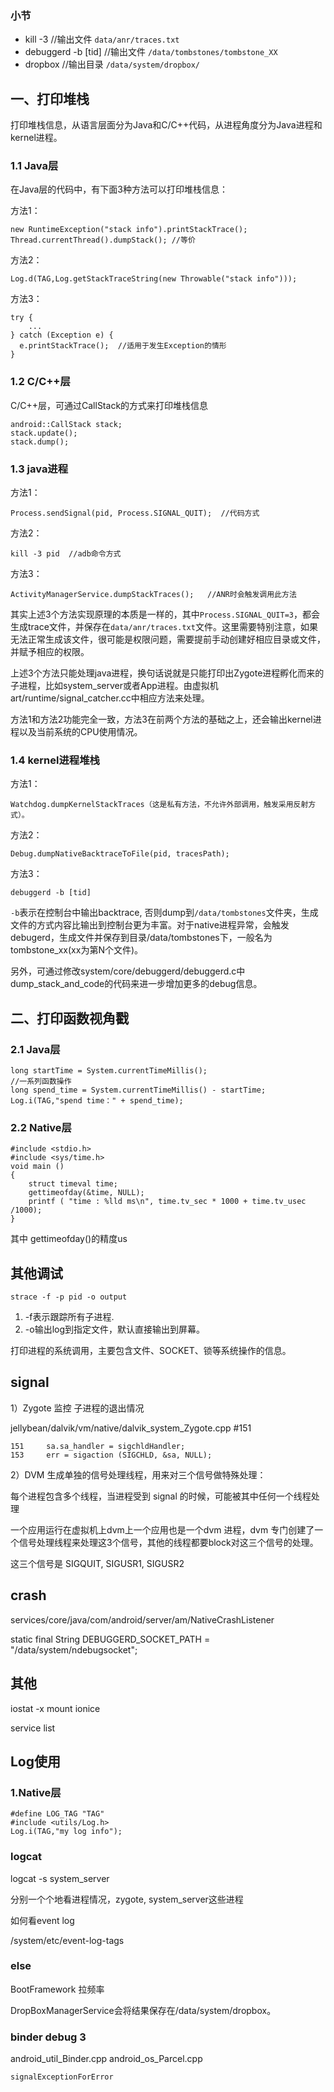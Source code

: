 ### 小节

- kill -3  //输出文件 `data/anr/traces.txt`
- debuggerd -b [tid] //输出文件 `/data/tombstones/tombstone_XX`
- dropbox //输出目录  `/data/system/dropbox/`


## 一、打印堆栈

打印堆栈信息，从语言层面分为Java和C/C++代码，从进程角度分为Java进程和kernel进程。

### 1.1 Java层

在Java层的代码中，有下面3种方法可以打印堆栈信息：

方法1：

	new RuntimeException("stack info").printStackTrace();
	Thread.currentThread().dumpStack(); //等价

方法2：

	Log.d(TAG,Log.getStackTraceString(new Throwable("stack info")));

方法3：

	try {
		...
	} catch (Exception e) {  
	  e.printStackTrace();  //适用于发生Exception的情形
	}  

### 1.2 C/C++层

C/C++层，可通过CallStack的方式来打印堆栈信息

    android::CallStack stack;
    stack.update();
    stack.dump();


### 1.3 java进程

方法1：

	Process.sendSignal(pid, Process.SIGNAL_QUIT);  //代码方式

方法2：

	kill -3 pid  //adb命令方式

方法3：

	ActivityManagerService.dumpStackTraces();   //ANR时会触发调用此方法

其实上述3个方法实现原理的本质是一样的，其中`Process.SIGNAL_QUIT=3`，都会生成trace文件，并保存在`data/anr/traces.txt`文件。这里需要特别注意，如果无法正常生成该文件，很可能是权限问题，需要提前手动创建好相应目录或文件，并赋予相应的权限。


上述3个方法只能处理java进程，换句话说就是只能打印出Zygote进程孵化而来的子进程，比如system_server或者App进程。由虚拟机art/runtime/signal_catcher.cc中相应方法来处理。

方法1和方法2功能完全一致，方法3在前两个方法的基础之上，还会输出kernel进程以及当前系统的CPU使用情况。

### 1.4 kernel进程堆栈

方法1：

	Watchdog.dumpKernelStackTraces（这是私有方法，不允许外部调用，触发采用反射方式）。  

方法2：

	Debug.dumpNativeBacktraceToFile(pid, tracesPath);

方法3：

	debuggerd -b [tid]

`-b`表示在控制台中输出backtrace, 否则dump到`/data/tombstones`文件夹，生成文件的方式内容比输出到控制台更为丰富。对于native进程异常，会触发debugerd，生成文件并保存到目录/data/tombstones下，一般名为tombstone_xx(xx为第N个文件)。

另外，可通过修改system/core/debuggerd/debuggerd.c中dump_stack_and_code的代码来进一步增加更多的debug信息。


## 二、打印函数视角戳

### 2.1 Java层

	long startTime = System.currentTimeMillis();
	//一系列函数操作
	long spend_time = System.currentTimeMillis() - startTime;
	Log.i(TAG,"spend time：" + spend_time);

### 2.2 Native层

	#include <stdio.h>
	#include <sys/time.h>
	void main ()
	{
	    struct timeval time;
	    gettimeofday(&time, NULL);
	    printf ( "time : %lld ms\n", time.tv_sec * 1000 + time.tv_usec /1000);
	}

其中 gettimeofday()的精度us

## 其他调试

	strace -f -p pid -o output

1. -f表示跟踪所有子进程.
2. -o输出log到指定文件，默认直接输出到屏幕。

打印进程的系统调用，主要包含文件、SOCKET、锁等系统操作的信息。




## signal

1）Zygote 监控 子进程的退出情况

jellybean/dalvik/vm/native/dalvik_system_Zygote.cpp #151

    151     sa.sa_handler = sigchldHandler;
    153     err = sigaction (SIGCHLD, &sa, NULL);


2）DVM 生成单独的信号处理线程，用来对三个信号做特殊处理：

每个进程包含多个线程，当进程受到 signal 的时候，可能被其中任何一个线程处理

一个应用运行在虚拟机上dvm上一个应用也是一个dvm 进程，dvm 专门创建了一个信号处理线程来处理这3个信号，其他的线程都要block对这三个信号的处理。

这三个信号是 SIGQUIT, SIGUSR1, SIGUSR2









## crash

 services/core/java/com/android/server/am/NativeCrashListener

static final String DEBUGGERD_SOCKET_PATH = "/data/system/ndebugsocket";


## 其他

iostat -x
mount
ionice

service list


## Log使用

### 1.Native层

	#define LOG_TAG "TAG"
	#include <utils/Log.h>
	Log.i(TAG,"my log info");

### logcat

logcat -s system_server

分别一个个地看进程情况，zygote, system_server这些进程

如何看event log

/system/etc/event-log-tags


### else

BootFramework 拉频率

DropBoxManagerService会将结果保存在/data/system/dropbox。



### binder debug 3


android_util_Binder.cpp
android_os_Parcel.cpp

    signalExceptionForError

